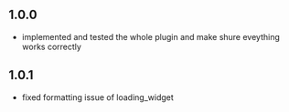 ## 1.0.0

* implemented and tested the whole plugin and make shure eveything works correctly

## 1.0.1

* fixed formatting issue of loading_widget
